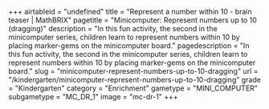 +++
airtableid = "undefined"
title = "Represent a number within 10 - brain teaser | MathBRIX"
pagetitle = "Minicomputer: Represent numbers up to 10 (dragging)"
description = "In this fun activity, the second in the minicomputer series, children learn to represent numbers within 10 by placing marker-gems on the minicomputer board."
pagedescription = "In this fun activity, the second in the minicomputer series, children learn to represent numbers within 10 by placing marker-gems on the minicomputer board."
slug = "minicomputer-represent-numbers-up-to-10-dragging"
url = "/kindergarten/minicomputer-represent-numbers-up-to-10-dragging"
grade = "Kindergarten"
category = "Enrichment"
gametype = "MINI_COMPUTER"
subgametype = "MC_DR_1"
image = "mc-dr-1"
+++